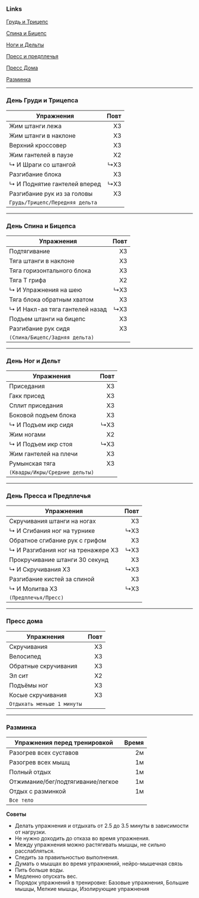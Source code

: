 ### Links 
[Грудь и Трицепс](#день-груди-и-трицепс)

[Спина и Бицепс](#день-спина-и-бицепс)

[Ноги и Дельты](#день-ног-и-дельт)

[Пресс и предплечья](#день-пресса-и-предплечья)

[Пресс Дома](#пресс-дома)

[Разминка](#разминка)

--- 
### День Груди и Трицепса
| Упражнения                      | Повт |
| ------------------------------- | ---: |
| Жим штанги лежа                 |   X3 |
| Жим штанги в наклоне            |   X3 |
| Верхний кроссовер               |   X3 |
| Жим гантелей в паузе            |   X2 |
| ↳ И Шраги со штангой            |  ↳X3 |
| Разгибание блока                |   X3 |
| ↳ И Поднятие гантелей вперед    |  ↳X3 |
| Разгибание рук из за головы     |   X3 |
| `Грудь/Трицепс/Передняя дельта` |      |
 
---
### День Спина и Бицепса 
| Упражнения                      | Повт |
| ------------------------------- | ---: |
| Подтягивание                    |   X3 |
| Тяга штанги в наклоне           |   X3 |
| Тяга горизонтального блока      |   X3 |
| Тяга Т грифа                    |   X2 |
| ↳ И Упражнения на шею           |  ↳X3 |
| Тяга блока обратным хватом      |   X3 |
| ↳ И Накл-ая тяга гантелей назад |  ↳X3 |
| Подъем штанги на бицепс         |   X3 |
| Разгибание рук сидя             |   X3 |
| `(Спина/Бицепс/Задняя дельта)`  |      |

---
### День Ног и Дельт
| Упражнения                     | Повт |
| ------------------------------ | ---: |
| Приседания                     |   X3 |
| Гакк присед                    |   X3 |
| Сплит приседания               |   X3 |
| Боковой подъем блока           |   X3 |
| ↳ И Подъем икр сидя            |  ↳X3 |
| Жим ногами                     |   X2 |
| ↳ И Подъем икр стоя            |  ↳X3 |
| Жим гантелей на плечи          |   X3 |
| Румынская тяга                 |   X3 |
| `(Квадры/Икры/Средние дельты)` |      |

---
### День Пресса и Предплечья
| Упражнения                         | Повт |
| ---------------------------------- | ---: |
| Скручивания штанги на ногах        |   X3 |
| ↳ И Сгибания ног на турнике        |  ↳X3 |
| Обратное сгибание рук с грифом     |   X3 |
| ↳ И Разгибания ног на тренажере X3 |  ↳X3 |
| Прокручивание штанги 30 секунд     |   X3 |
| ↳ И Скручивания X3                 |  ↳X3 |
| Разгибание кистей за спиной        |   X3 |
| ↳ И Молитва X3                     |  ↳X3 |
| `(Предплечья/Пресс)`               |      |
 
---
### Пресс дома
| Упражнения                 | Повт |
| -------------------------- | ---: |
| Скручивания                |   X3 |
| Велосипед                  |   X3 |
| Обратные скручивания       |   X3 |
| Эл сит                     |   X2 |
| Подъёмы ног                |   X3 |
| Косые скручивания          |   X3 |
| `Отдыхать меньше 1 минуты` |      |

---
### Разминка
| Упражнения перед тренировкой      | Время |
| --------------------------------- | ----: |
| Разогрев всех суставов            |    2м |
| Разогрев всех мышц                |    1м |
| Полный отдых                      |    1м |
| Отжимание/бег/подтягивание/легкое |    1м |
| Отдых с разминкой                 |    1м |
| `Все тело`                        |       |

**Советы**
- Делать упражнения и отдыхать от 2.5 до 3.5 минуты в зависимости от нагрузки.
- Не нужно доходить до отказа во время упражнения.
- Между упражнения можно растягивать мышцы, не сильно расслабляться.
- Следить за правильностью выполнения.
- Думать о мышцах во время упражнений, нейро-мышечная связь
- Пить больше воды.
- Медленно опускать вес.
- Порядок упражнений в тренировке: Базовые упражнения, Большие мышцы, Мелкие мышцы, Изолирующие упражнения